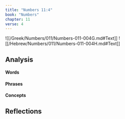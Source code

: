 ```yaml
---
title: "Numbers 11:4"
book: "Numbers"
chapter: 11
verse: 4
---
```

![[/Greek/Numbers/011/Numbers-011-004G.md#Text]]
![[/Hebrew/Numbers/011/Numbers-011-004H.md#Text]]

## Analysis

#### Words

#### Phrases

#### Concepts

## Reflections
